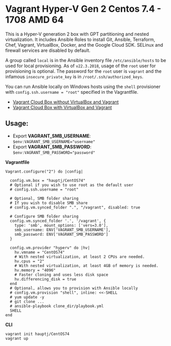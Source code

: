 # Vagrant Hyper-V Gen 2 Centos 7.4 - 1708 AMD 64

This is a Hyper-V generation 2 box with GPT partitioning and nested virtualization. It includes Ansible Roles to install Git, Ansible, Terraform, Chef, Vagrant, VirtualBox, Docker, and the Google Cloud SDK.
SELinux and firewall services are disabled by default.

A group called `local` is in the Ansible inventory file `/etc/ansible/hosts` to be used for local provisioning. As of `v22.3.2018`, usage of the `root` user for provisioning is optional.
The password for the `root` user is `vagrant` and the infamous `insecure_private_key` is in `/root/.ssh/authorized_keys`.

You can run Ansible locally on Windows hosts using the `shell` provisioner with `config.ssh.username = "root"` specified in the Vagrantfile.

- [Vagrant Cloud Box without VirtualBox and Vagrant](https://app.vagrantup.com/hauptj/boxes/CentOS74)
- [Vagrant Cloud Box with VirtualBox and Vagrant](https://app.vagrantup.com/hauptj/boxes/CentOS74VB)

Usage:
------

- Export **VAGRANT_SMB_USERNAME**: `$env:VAGRANT_SMB_USERNAME="username"`
- Export **VAGRANT_SMB_PASSWORD**: `$env:VAGRANT_SMB_PASSWORD="password"`


**Vagrantfile**

```
Vagrant.configure("2") do |config|

  config.vm.box = "hauptj/CentOS74"
  # Optional if you wish to use root as the default user
  # config.ssh.username = "root"

  # Optional, SMB folder sharing
  # If you wish to disable SMB share
  # config.vm.synced_folder ".", "/vagrant", disabled: true

  # Configure SMB folder sharing
  config.vm.synced_folder '.', '/vagrant', {
    type: 'smb', mount_options: ['vers=3.0'],
    smb_username: ENV['VAGRANT_SMB_USERNAME'],
    smb_password: ENV['VAGRANT_SMB_PASSWORD']
  }

  config.vm.provider "hyperv" do |hv|
    hv.vmname = "CentOS74"
    # With nested virtualization, at least 2 CPUs are needed.
    hv.cpus = "2"
    # With nested virtualization, at least 4GB of memory is needed.
    hv.memory = "4096"
    # Faster cloning and uses less disk space
    hv.differencing_disk = true
  end
  # Optional, allows you to provision with Ansible locally
  # config.vm.provision "shell", inline: <<-SHELL
  # yum update -y
  # git clone ...
  # ansible-playbook clone_dir/playbook.yml
  SHELL
end
```

**CLI**

```
vagrant init hauptj/CentOS74
vagrant up
```

